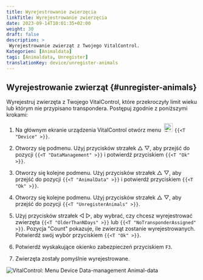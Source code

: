 ```yaml
---
title: Wyrejestrowanie zwierzęcia
linkTitle: Wyrejestrowanie zwierzęcia
date: 2023-09-14T10:01:35+02:00
weight: 30
draft: false
description: >
 Wyrejestrowanie zwierząt z Twojego VitalControl.
Kategorien: [Animaldata]
tagi: [Animaldata, Unregister]
translationKey: device/unregister-animals
---
```

## Wyrejestrowanie zwierząt {#unregister-animals}

Wyrejestruj zwierzęta z Twojego VitalControl, które przekroczyły limit wieku lub którym nie przypisano transpondera. Postępuj zgodnie z poniższymi krokami:

1. Na głównym ekranie urządzenia VitalControl otwórz menu &nbsp;<img src="/icons/device.svg" width="23" align="bottom" alt="Device" /> `{{<T "Device" >}}`.

2. Otworzy się podmenu. Użyj przycisków strzałek △ ▽, aby przejść do pozycji `{{<T "DataManagement" >}}` i potwierdź przyciskiem `{{<T "Ok" >}}`.

3. Otworzy się kolejne podmenu. Użyj przycisków strzałek △ ▽, aby przejść do pozycji `{{<T "AnimalData" >}}` i potwierdź przyciskiem `{{<T "Ok" >}}`. 

4. Otworzy się kolejne podmenu. Użyj przycisków strzałek △ ▽, aby przejść do pozycji `{{<T "UnregisterAnimals" >}}`.

5. Użyj przycisków strzałek ◁ ▷, aby wybrać, czy chcesz wyrejestrować zwierzęta `{{<T "OlderThanNDays" >}}` lub `{{<T "NoTransponderAssigned" >}}`. Pozycja "Count" pokazuje, ile zwierząt zostanie wyrejestrowanych. Potwierdź swój wybór przyciskiem `{{<T "Ok" >}}`.

6. Potwierdź wyskakujące okienko zabezpieczeń przyciskiem `F3`.

7. Zwierzęta zostały pomyślnie wyrejestrowane.

![VitalControl: Menu Device Data-management Animal-data](../images/unregister.png "Unregister")
